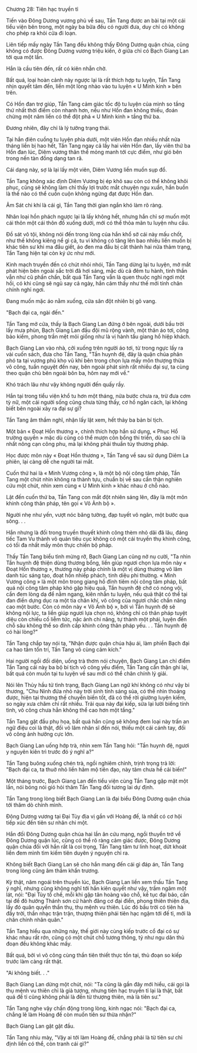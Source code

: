 




Chương 28: Tiên hạc truyền tỉ


Tiến vào Đông Dương vương phủ về sau, Tần Tang được an bài tại một cái tiểu viện bên trong, một ngày ba bữa đều có người đưa, duy chỉ có không cho phép ra khỏi cửa đi loạn.

Liên tiếp mấy ngày Tần Tang đều không thấy Đông Dương quận chúa, cũng không có được Đông Dương vương triệu kiến, ở giữa chỉ có Bạch Giang Lan tới qua một lần.

Hắn là cầu tiên đến, rất có kiên nhẫn chờ.

Bất quá, loại hoàn cảnh này ngược lại là rất thích hợp tu luyện, Tần Tang nhịn quyết tâm đến, liền một lòng nhào vào tu luyện « U Minh kinh » bên trên.

Có Hồn đan trợ giúp, Tần Tang cảm giác tốc độ tu luyện của mình so tầng thứ nhất thời điểm còn nhanh hơn, nếu như Hồn đan không thiếu, đoán chừng một năm liền có thể đột phá « U Minh kinh » tầng thứ ba.

Đương nhiên, đây chỉ là lý tưởng trạng thái.

Tại hắn điên cuồng tu luyện phía dưới, một viên Hồn đan nhiều nhất nửa tháng liền bị hao hết, Tần Tang ngay cả lấy hai viên Hồn đan, lấy viên thứ ba Hồn đan lúc, Diêm vương thân thể mỏng manh tới cực điểm, như gió bên trong nến tàn đồng dạng tan rã.

Cái dạng này, sợ là lại lấy một viên, Diêm Vương liền muốn sụp đổ.

Tần Tang không xác định Diêm Vương bị ép khô sau còn có thể không khôi phục, cũng sẽ không làm chỉ thấy lợi trước mắt chuyện ngu xuẩn, hắn buồn là thế nào có thể cuồn cuộn không ngừng đạt được Hồn đan.

Âm Sát chi khí là cái gì, Tần Tang thời gian ngắn khó làm rõ ràng.

Nhân loại hồn phách ngược lại là lấy không hết, nhưng hắn chỉ sợ muốn một cái thôn một cái thôn đồ xuống dưới, mới có thể thỏa mãn tu luyện nhu cầu.

Đồ sát vô tội, không nói đến trong lòng của hắn khổ sở cái này mấu chốt, như thế không kiêng nể gì cả, tu vi không có tăng lên bao nhiêu liền muốn bị khác tiên sư khi ma đầu giết, áo đen ma đầu bị cắt thành hai nửa thảm trạng, Tần Tang hiện tại còn ký ức như mới.

Kinh mạch truyền đến có chút nhói nhói, Tần Tang dừng lại tu luyện, mở mắt phát hiện bên ngoài sắc trời đã hơi sáng, mặc dù cả đêm tu hành, tinh thần vẫn như cũ phấn chấn, bất quá Tần Tang vẫn là quen thuộc nghỉ ngơi một hồi, có khi cũng sẽ ngủ say cả ngày, hắn cảm thấy như thế mới tính chân chính nghỉ ngơi.

Đang muốn mặc áo nằm xuống, cửa sân đột nhiên bị gõ vang.

"Bạch đại ca, ngài đến."

Tần Tang mở cửa, thấy là Bạch Giang Lan đứng ở bên ngoài, dưới bầu trời lấy mưa phùn, Bạch Giang Lan đầu đội mũ rộng vành, một thân áo tơi, cõng bảo kiếm, phong trần mệt mỏi giống như là vị hành tẩu giang hồ hiệp khách.

Bạch Giang Lan vào nhà, cởi xuống trên người áo tơi, từ trong ngực lấy ra vài cuốn sách, đưa cho Tần Tang, "Tần huynh đệ, đây là quận chúa phân phó ta tại vương phủ kho vũ khí bên trong chọn lựa mấy môn thượng thừa võ công, tuần nguyệt đến nay, bên ngoài phát sinh rất nhiều đại sự, ta cùng theo quận chủ bên ngoài bôn ba, hôm nay mới về."

Khó trách lâu như vậy không người đến quấy rầy.

Hắn tại trong tiểu viện khổ tu hơn một tháng, nửa bước chưa ra, trừ đưa cơm tỳ nữ, một cái người sống cũng chưa từng thấy, cơ hồ ngăn cách, lại không biết bên ngoài xảy ra đại sự gì?

Tần Tang âm thầm nghĩ, nhận lấy lật xem, hết thảy ba bản bí tịch.

Một bản « Đoạt Hồn thương », chính thích hợp hắn sử dụng, « Phục Hổ trường quyền » mặc dù cũng có thể mượn côn bổng thi triển, dù sao chỉ là nhất nông cạn công phu, mà lại không phải thuần túy thương pháp.

Học được môn này « Đoạt Hồn thương », Tần Tang về sau sử dụng Diêm La phiên, lại càng dễ che người tai mắt.

Cuốn thứ hai là « Minh Vương công », là một bộ nội công tâm pháp, Tần Tang một chút nhìn không ra thành tựu, chuẩn bị về sau cẩn thận nghiên cứu một chút, nhìn xem cùng « U Minh kinh » khác nhau ở chỗ nào.

Lật đến cuốn thứ ba, Tần Tang con mắt đột nhiên sáng lên, đây là một môn khinh công thân pháp, tên gọi « Vô Ảnh bộ ».

Người nhẹ như yến, vượt nóc băng tường, đạp tuyết vô ngân, một bước qua sông. . .

Hắn nhưng là đối trong truyền thuyết khinh công thèm nhỏ dãi đã lâu, đáng tiếc Tam Vu thành võ quán tiêu cục không có một cái truyền thụ khinh công, có tối đa nhất mấy môn thực chiến bộ pháp.

Thấy Tần Tang biểu tình mừng rỡ, Bạch Giang Lan cũng nở nụ cười, "Ta nhìn Tần huynh đệ thiện dùng thương bổng, liền giúp ngươi chọn lựa môn này « Đoạt Hồn thương », thương này pháp chính là một vị dùng thương võ lâm danh túc sáng tạo, đoạt hồn nhiếp phách, tinh diệu phi thường. « Minh Vương công » là một môn trong giang hồ đỉnh tiêm nội công tâm pháp, bất quá nội công tâm pháp khó gặp hiệu quả, Tần huynh đệ chớ có nóng vội, cần đem lòng dạ để nằm ngang, kiên nhẫn tu luyện, nếu quả thật có thể tại đan điền dựng dục ra một tia chân khí, võ công của ngươi chắc chắn nâng cao một bước. Còn có môn này « Vô Ảnh bộ », bởi vì Tần huynh đệ sẽ không nội lực, ta liền giúp ngươi lựa chọn nó, không chỉ có thân pháp tuyệt diệu còn chiếu cố liễm tức, nặc ảnh chi năng, tự thành một phái, luyện đến chỗ sâu không thể so đỉnh cấp khinh công thân pháp yếu. . . Tần huynh đệ có hài lòng?"

Tần Tang chắp tay nói tạ, "Nhận được quận chúa hậu ái, làm phiền Bạch đại ca hao tâm tổn trí, Tần Tang vô cùng cảm kích."

Hai người ngồi đối diện, uống trà thơm nói chuyện, Bạch Giang Lan chỉ điểm Tần Tang cái này ba bộ bí tịch võ công yếu điểm, Tần Tang cẩn thận ghi lại, bất quá còn muốn tại tu luyện về sau mới có thể chân chính lý giải.

Nói lên Thủy hầu tử tình trạng, Bạch Giang Lan ngữ khí không có như vậy bi thương, "Chu Ninh đứa nhỏ này trời sinh tính sáng sủa, có thể nhìn thoáng được, hiện tại thương thế chuyển biến tốt, đã có thể rời giường luyện kiếm, so ngày xưa chăm chỉ rất nhiều. Trải qua này đại kiếp, sửa lại lười biếng tính tình, võ công chưa hẳn không thể cao hơn một tầng."

Tần Tang gật đầu phụ họa, bất quá hắn cũng sẽ không đem loại này trấn an ngữ điệu coi là thật, đối võ lâm nhân sĩ đến nói, thiếu một cái cánh tay, đối võ công ảnh hưởng cực lớn.

Bạch Giang Lan uống hớp trà, nhìn xem Tần Tang hỏi: "Tần huynh đệ, ngươi y nguyên kiên trì trước đó ý nghĩ a?"

Tần Tang buông xuống chén trà, ngồi nghiêm chỉnh, trịnh trọng trả lời: "Bạch đại ca, ta thuở nhỏ liền hâm mộ tiên đạo, này tâm chưa hề cải biến!"

Một tháng trước, Bạch Giang Lan đến tiểu viện cùng Tần Tang gặp mặt một lần, nói bóng nói gió hỏi thăm Tần Tang đối tương lai dự định.

Tần Tang trong lòng biết Bạch Giang Lan là đại biểu Đông Dương quận chúa tới thăm dò chính mình.

Đông Dương vương tại Đại Tùy địa vị gần với Hoàng đế, là nhất có cơ hội tiếp xúc đến tiên sư nhân chi một.

Hắn đối Đông Dương quận chúa hai lần ân cứu mạng, ngồi thuyền trở về Đông Dương quận lúc, cũng có thể rõ ràng cảm giác được, Đông Dương quận chúa đối với hắn rất là coi trọng, Tần Tang tâm tư linh hoạt, dứt khoát liền đem mình tìm kiếm tiên duyên ý nguyện chỉ ra.

Không biết Bạch Giang Lan sẽ cho hắn mang đến cái gì đáp án, Tần Tang trong lòng cũng âm thầm khẩn trương.

Kỳ thật, năm ngoái trên thuyền lúc, Bạch Giang Lan liền xem thấu Tần Tang ý nghĩ, nhưng cũng không nghĩ tới hắn kiên quyết như vậy, trầm ngâm một lát, nói: "Đại Tùy tổ chế, mỗi khi gặp tân hoàng vào chỗ, kế tục đại bảo, cần tại đế đô hướng Thánh sơn cử hành đăng cơ đại điển, phong thiên thiện địa, lấy đó quân quyền thần thụ, thụ mệnh vu thiên. Lúc đó bầu trời có tiên hà đầy trời, thần nhạc trận trận, thượng thiên phái tiên hạc ngậm tới đế tỉ, mới là chân chính nhân quân."

Tần Tang hiểu qua những này, thế giới này cùng kiếp trước cổ đại có sự khác nhau rất rớn, cũng có một chút chỗ tương thông, tỷ như ngu dân thủ đoạn đều không khác mấy.

Bất quá, bởi vì võ công cùng thần tiên thiết thực tồn tại, thủ đoạn so kiếp trước làm càng rất thật.

"Ai không biết. . ."

Bạch Giang Lan dừng một chút, nói: "Ta cũng là gần đây mới hiểu, cái gọi là thụ mệnh vu thiên chỉ là giả tượng, nhưng tiên hạc truyền tỉ lại là thật, bất quá đế tỉ cũng không phải là đến từ thượng thiên, mà là tiên sư."

Tần Tang nghe vậy chấn động trong lòng, kinh ngạc nói: "Bạch đại ca, chẳng lẽ làm Hoàng đế còn muốn tiên sư thừa nhận?"

Bạch Giang Lan gật gật đầu.

Tần Tang nhíu mày, "Vậy ai tới làm Hoàng đế, chẳng phải là từ tiên sư chỉ định liền có thể, còn tranh cái gì?"




